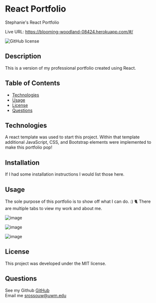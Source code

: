 # React Portfolio
Stephanie's React Portfolio

Live URL: https://blooming-woodland-08424.herokuapp.com/#/

 ![GitHub license](https://img.shields.io/badge/license-MIT-blue.svg)

##  Description
This is a version of my professional portfolio created using React. 


##  Table of Contents
* [Technologies](#technologies)
* [Usage](#usage)
* [License](#license)
* [Questions](#questions)
  
## Technologies
A react template was used to start this project. Within that template additional JavaScript, CSS, and Bootstrap elements were implemented to make this portfolio pop!


## Installation
If I had some installation instructions I would list those here. 

## Usage
The sole purpose of this portfolio is to show off what I can do. :) 🐈
There are multiple tabs to view my work and about me.

![image](https://user-images.githubusercontent.com/105831699/197681387-e1b3aecf-a65e-4ac4-a669-3e6ced9808ef.png)


![image](https://user-images.githubusercontent.com/105831699/197681459-6feec81d-e7ce-4512-a225-cc619341573c.png)


![image](https://user-images.githubusercontent.com/105831699/197681191-e2bd41f5-7f94-4b0d-97e9-76201c10e64a.png)


## License
This project was developed under the MIT license.



## Questions  
See my Github [GitHub](https://github.com/strossouw)  
Email me  <srossouw@uwm.edu>
